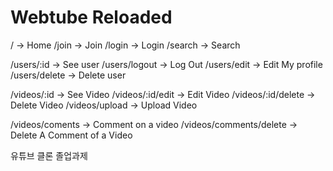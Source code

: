 # Webtube Reloaded

/ -> Home
/join -> Join
/login -> Login
/search -> Search

/users/:id -> See user
/users/logout -> Log Out
/users/edit -> Edit My profile
/users/delete -> Delete user

/videos/:id -> See Video
/videos/:id/edit -> Edit Video
/videos/:id/delete -> Delete Video
/videos/upload -> Upload Video

/videos/coments -> Comment on a video
/videos/comments/delete -> Delete A Comment of a Video

유튜브 클론 졸업과제
